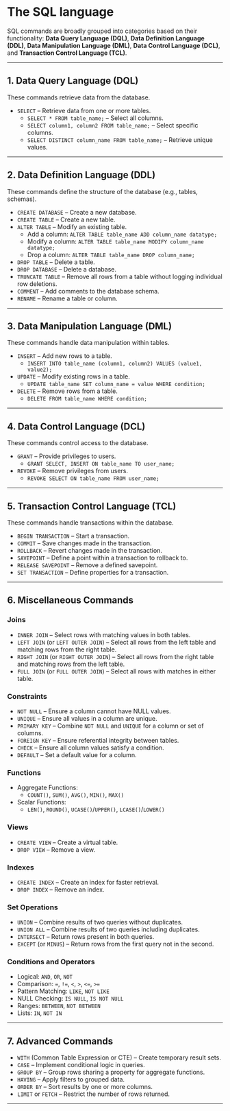 # The SQL language

SQL commands are broadly grouped into categories based on their functionality: **Data Query Language (DQL)**, **Data Definition Language (DDL)**, **Data Manipulation Language (DML)**, **Data Control Language (DCL)**, and **Transaction Control Language (TCL)**.

---

## 1. Data Query Language (DQL)
These commands retrieve data from the database.
- `SELECT` – Retrieve data from one or more tables.
    - `SELECT * FROM table_name;` – Select all columns.
    - `SELECT column1, column2 FROM table_name;` – Select specific columns.
    - `SELECT DISTINCT column_name FROM table_name;` – Retrieve unique values.

---

## 2. Data Definition Language (DDL)
These commands define the structure of the database (e.g., tables, schemas).
- `CREATE DATABASE` – Create a new database.
- `CREATE TABLE` – Create a new table.
- `ALTER TABLE` – Modify an existing table.
    - Add a column: `ALTER TABLE table_name ADD column_name datatype;`
    - Modify a column: `ALTER TABLE table_name MODIFY column_name datatype;`
    - Drop a column: `ALTER TABLE table_name DROP column_name;`
- `DROP TABLE` – Delete a table.
- `DROP DATABASE` – Delete a database.
- `TRUNCATE TABLE` – Remove all rows from a table without logging individual row deletions.
- `COMMENT` – Add comments to the database schema.
- `RENAME` – Rename a table or column.

---

## 3. Data Manipulation Language (DML)
These commands handle data manipulation within tables.
- `INSERT` – Add new rows to a table.
    - `INSERT INTO table_name (column1, column2) VALUES (value1, value2);`
- `UPDATE` – Modify existing rows in a table.
    - `UPDATE table_name SET column_name = value WHERE condition;`
- `DELETE` – Remove rows from a table.
    - `DELETE FROM table_name WHERE condition;`

---

## 4. Data Control Language (DCL)
These commands control access to the database.
- `GRANT` – Provide privileges to users.
    - `GRANT SELECT, INSERT ON table_name TO user_name;`
- `REVOKE` – Remove privileges from users.
    - `REVOKE SELECT ON table_name FROM user_name;`

---

## 5. Transaction Control Language (TCL)
These commands handle transactions within the database.
- `BEGIN TRANSACTION` – Start a transaction.
- `COMMIT` – Save changes made in the transaction.
- `ROLLBACK` – Revert changes made in the transaction.
- `SAVEPOINT` – Define a point within a transaction to rollback to.
- `RELEASE SAVEPOINT` – Remove a defined savepoint.
- `SET TRANSACTION` – Define properties for a transaction.

---

## 6. Miscellaneous Commands
### Joins
- `INNER JOIN` – Select rows with matching values in both tables.
- `LEFT JOIN` (or `LEFT OUTER JOIN`) – Select all rows from the left table and matching rows from the right table.
- `RIGHT JOIN` (or `RIGHT OUTER JOIN`) – Select all rows from the right table and matching rows from the left table.
- `FULL JOIN` (or `FULL OUTER JOIN`) – Select all rows with matches in either table.

### Constraints
- `NOT NULL` – Ensure a column cannot have NULL values.
- `UNIQUE` – Ensure all values in a column are unique.
- `PRIMARY KEY` – Combine `NOT NULL` and `UNIQUE` for a column or set of columns.
- `FOREIGN KEY` – Ensure referential integrity between tables.
- `CHECK` – Ensure all column values satisfy a condition.
- `DEFAULT` – Set a default value for a column.

### Functions
- Aggregate Functions:
    - `COUNT()`, `SUM()`, `AVG()`, `MIN()`, `MAX()`
- Scalar Functions:
    - `LEN()`, `ROUND()`, `UCASE()`/`UPPER()`, `LCASE()`/`LOWER()`

### Views
- `CREATE VIEW` – Create a virtual table.
- `DROP VIEW` – Remove a view.

### Indexes
- `CREATE INDEX` – Create an index for faster retrieval.
- `DROP INDEX` – Remove an index.

### Set Operations
- `UNION` – Combine results of two queries without duplicates.
- `UNION ALL` – Combine results of two queries including duplicates.
- `INTERSECT` – Return rows present in both queries.
- `EXCEPT` (or `MINUS`) – Return rows from the first query not in the second.

### Conditions and Operators
- Logical: `AND`, `OR`, `NOT`
- Comparison: `=`, `!=`, `<`, `>`, `<=`, `>=`
- Pattern Matching: `LIKE`, `NOT LIKE`
- NULL Checking: `IS NULL`, `IS NOT NULL`
- Ranges: `BETWEEN`, `NOT BETWEEN`
- Lists: `IN`, `NOT IN`

---

## 7. Advanced Commands
- `WITH` (Common Table Expression or CTE) – Create temporary result sets.
- `CASE` – Implement conditional logic in queries.
- `GROUP BY` – Group rows sharing a property for aggregate functions.
- `HAVING` – Apply filters to grouped data.
- `ORDER BY` – Sort results by one or more columns.
- `LIMIT` or `FETCH` – Restrict the number of rows returned.

---
